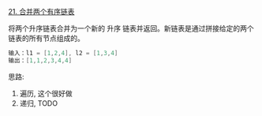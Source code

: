 [21. 合并两个有序链表](https://leetcode-cn.com/problems/merge-two-sorted-lists/solution/zhi-zhen-bian-li-by-wangyk-pp3k/)

将两个升序链表合并为一个新的 升序 链表并返回。新链表是通过拼接给定的两个链表的所有节点组成的。 

```java
输入：l1 = [1,2,4], l2 = [1,3,4]
输出：[1,1,2,3,4,4]
```

思路:
1. 遍历, 这个很好做
2. 递归, TODO



